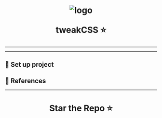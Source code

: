 <h1 align = "center"> 
  
  ![logo](https://github.com/skyash101/tweakCSS/blob/main/client/public/palette-hub.png?raw=true)
  
  tweakCSS ⭐

</h1>


---

<div align="center">
  
  

</div>

---

## 📌 Set up project


## 📓 References

---

<h1 align="center"> Star the Repo ⭐ </h1>
